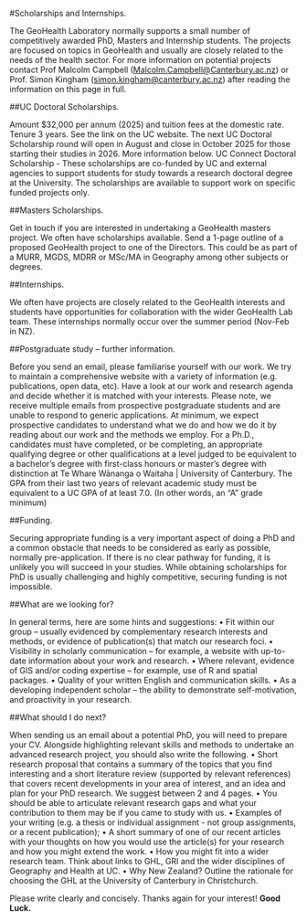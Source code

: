 #Scholarships and Internships.

The GeoHealth Laboratory normally supports a small number of competitively awarded PhD, Masters and Internship students. 
The projects are focused on topics in GeoHealth and usually are closely related to the needs of the health sector. 
For more information on potential projects contact Prof Malcolm Campbell (Malcolm.Campbell@Canterbury.ac.nz) or Prof. Simon Kingham (simon.kingham@canterbury.ac.nz) after reading the information on this page in full.

##UC Doctoral Scholarships.

Amount $32,000 per annum (2025) and tuition fees at the domestic rate. Tenure 3 years. See the link on the UC website. 
The next UC Doctoral Scholarship round will open in August and close in October 2025 for those starting their studies in 2026. 
More information below. UC Connect Doctoral Scholarship - These scholarships are co-funded by UC and external agencies to support students for study towards a research doctoral degree at the University. 
The scholarships are available to support work on specific funded projects only.

##Masters Scholarships.

Get in touch if you are interested in undertaking a GeoHealth masters project. We often have scholarships available. Send a 1-page outline of a proposed GeoHealth project to one of the Directors. This could be as part of a MURR, MGDS, MDRR or MSc/MA in Geography among other subjects or degrees.

##Internships.

We often have projects are closely related to the GeoHealth interests and students have opportunities for collaboration with the wider GeoHealth Lab team. These internships normally occur over the summer period (Nov-Feb in NZ).

##Postgraduate study – further information.

Before you send an email, please familiarise yourself with our work. 
We try to maintain a comprehensive website with a variety of information (e.g. publications, open data, etc). 
Have a look at our work and research agenda and decide whether it is matched with your interests. 
Please note, we receive multiple emails from prospective postgraduate students and are unable to respond to generic applications. 
At minimum, we expect prospective candidates to understand what we do and how we do it by reading about our work and the methods we employ.
For a Ph.D., candidates must have completed, or be completing, an appropriate qualifying degree or other qualifications at a level judged to be equivalent to a bachelor’s degree with first-class honours or master’s degree with distinction at Te Whare Wānanga o Waitaha | University of Canterbury. 
The GPA from their last two years of relevant academic study must be equivalent to a UC GPA of at least 7.0. (In other words, an “A” grade minimum)
 
##Funding.

Securing appropriate funding is a very important aspect of doing a PhD and a common obstacle that needs to be considered as early as possible, normally pre-application. 
If there is no clear pathway for funding, it is unlikely you will succeed in your studies. 
While obtaining scholarships for PhD is usually challenging and highly competitive, securing funding is not impossible. 

##What are we looking for?

In general terms, here are some hints and suggestions:
•	Fit within our group – usually evidenced by complementary research interests and methods, or evidence of publication(s) that match our research foci.
•	Visibility in scholarly communication – for example, a website with up-to-date information about your work and research.
•	Where relevant, evidence of GIS and/or coding expertise – for example, use of R and spatial packages.
•	Quality of your written English and communication skills.
•	As a developing independent scholar – the ability to demonstrate self-motivation, and proactivity in your research.

##What should I do next?

When sending us an email about a potential PhD, you will need to prepare your CV. Alongside highlighting relevant skills and methods to undertake an advanced research project, you should also write the following.
•	Short research proposal that contains a summary of the topics that you find interesting and a short literature review (supported by relevant references) that covers recent developments in your area of interest, and an idea and plan for your PhD research. We suggest between 2 and 4 pages. 
•	You should be able to articulate relevant research gaps and what your contribution to them may be if you came to study with us.
•	Examples of your writing (e.g. a thesis or individual assignment - not group assignments, or a recent publication);
•	A short summary of one of our recent articles with your thoughts on how you would use the article(s) for your research and how you might extend the work.
•	How you might fit into a wider research team. Think about links to GHL, GRI and the wider disciplines of Geography and Health at UC.
•	Why New Zealand? Outline the rationale for choosing the GHL at the University of Canterbury in Christchurch.

Please write clearly and concisely. Thanks again for your interest! 
**Good Luck.**

